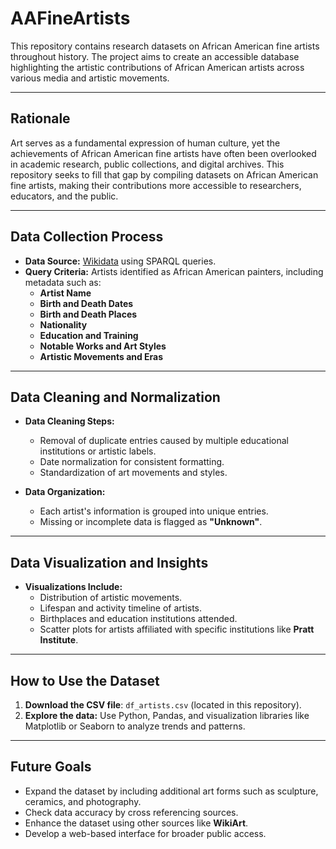 # **AAFineArtists**  
This repository contains research datasets on African American fine artists throughout history. The project aims to create an accessible database highlighting the artistic contributions of African American artists across various media and artistic movements.

---

## **Rationale**  
Art serves as a fundamental expression of human culture, yet the achievements of African American fine artists have often been overlooked in academic research, public collections, and digital archives. This repository seeks to fill that gap by compiling datasets on African American fine artists, making their contributions more accessible to researchers, educators, and the public.

---

## **Data Collection Process**  
- **Data Source:** [Wikidata](https://query.wikidata.org/) using SPARQL queries.  
- **Query Criteria:** Artists identified as African American painters, including metadata such as:  
  - **Artist Name**  
  - **Birth and Death Dates**  
  - **Birth and Death Places**  
  - **Nationality**  
  - **Education and Training**  
  - **Notable Works and Art Styles**  
  - **Artistic Movements and Eras**  

---

## **Data Cleaning and Normalization**  
- **Data Cleaning Steps:**  
  - Removal of duplicate entries caused by multiple educational institutions or artistic labels.  
  - Date normalization for consistent formatting.  
  - Standardization of art movements and styles.  

- **Data Organization:**  
  - Each artist's information is grouped into unique entries.  
  - Missing or incomplete data is flagged as **"Unknown"**.  

---

## **Data Visualization and Insights**  
- **Visualizations Include:**  
  - Distribution of artistic movements.  
  - Lifespan and activity timeline of artists.  
  - Birthplaces and education institutions attended.  
  - Scatter plots for artists affiliated with specific institutions like **Pratt Institute**.  

---

## **How to Use the Dataset**  
1. **Download the CSV file**: `df_artists.csv` (located in this repository).  
2. **Explore the data:** Use Python, Pandas, and visualization libraries like Matplotlib or Seaborn to analyze trends and patterns.  

---

## **Future Goals**  
- Expand the dataset by including additional art forms such as sculpture, ceramics, and photography.
- Check data accuracy by cross referencing sources.
- Enhance the dataset using other sources like **WikiArt**.  
- Develop a web-based interface for broader public access.  


